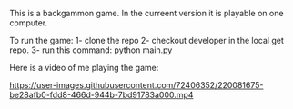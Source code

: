 This is a backgammon game. In the curreent version it is playable on one computer. 

To run the game:
1- clone the repo
2- checkout developer in the local get repo.
3- run this command: python main.py

Here is a video of me playing the game:

https://user-images.githubusercontent.com/72406352/220081675-be28afb0-fdd8-466d-944b-7bd91783a000.mp4

